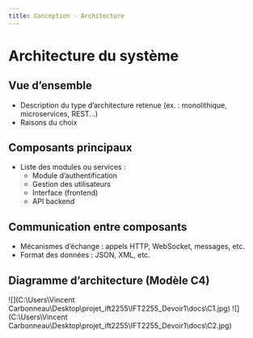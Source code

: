 ```yaml
---
title: Conception - Architecture
---
```


# Architecture du système

## Vue d’ensemble

- Description du type d’architecture retenue (ex. : monolithique, microservices, REST...)
- Raisons du choix

## Composants principaux

- Liste des modules ou services :
  - Module d’authentification
  - Gestion des utilisateurs
  - Interface (frontend)
  - API backend

## Communication entre composants

- Mécanismes d’échange : appels HTTP, WebSocket, messages, etc.
- Format des données : JSON, XML, etc.

## Diagramme d’architecture (Modèle C4)
![](C:\Users\Vincent Carbonneau\Desktop\projet_ift2255\IFT2255_Devoir1\docs\C1.jpg)
![](C:\Users\Vincent Carbonneau\Desktop\projet_ift2255\IFT2255_Devoir1\docs\C2.jpg)